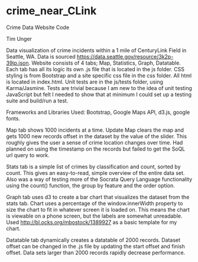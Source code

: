 # crime_near_CLink
Crime Data Website Code

Tim Unger

Data visualization of crime incidents within a 1 mile of CenturyLink Field in Seattle, WA. Data is sourced https://data.seattle.gov/resource/3k2p-39jp.json. Website consists of 4 tabs; Map, Statistics, Graph, Datatable. Each tab has all its logic its own .js file that is located in the js folder. CSS styling is from Bootstrap and a site specific css file in the css folder. All html is located in index.html. Unit tests are in the js/tests folder, using Karma/Jasmine. Tests are trivial because I am new to the idea of unit testing JavaScript but felt I needed to show that at minimum I could set up a testing suite and build/run a test.

Frameworks and Libraries Used: Bootstrap, Google Maps API, d3.js, google fonts.

Map tab shows 1000 incidents at a time. Update Map clears the map and gets 1000 new records offset in the dataset by the value of the slider. This roughly gives the user a sense of crime location changes over time. Had planned on using the timestamp on the records but failed to get the SoQL url query to work. 

Stats tab is a simple list of crimes by classification and count, sorted by count. This gives an easy-to-read, simple overview of the entire data set. Also was a way of testing more of the Socrata Query Language functionality using the count() function, the group by feature and the order option.

Graph tab uses d3 to create a bar chart that visualizes the dataset from the stats tab. Chart uses a percentage of the window.innerWidth property to size the chart to fit in whatever screen it is loaded on. This means the chart is viewable on a phone screen, but the labels are somewhat unreadable. Used http://bl.ocks.org/mbostock/1389927 as a basic template for my chart.

Datatable tab dynamically creates a datatable of 2000 records. Dataset offset can be changed in the .js file by updating the start offset and finish offset. Data sets larger than 2000 records rapidly decrease performance. 



